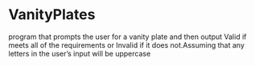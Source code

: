 # VanityPlates
program that prompts the user for a vanity plate and then output Valid if meets all of the requirements or Invalid if it does not.Assuming that any letters in the user’s input will be uppercase
